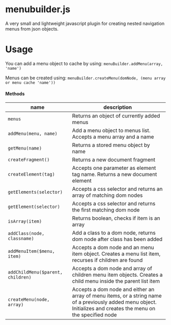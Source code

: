 menubuilder.js
========

A very small and lightweight javascript plugin for creating nested navigation menus from json objects.

# Usage
You can add a menu object to cache by using:
`menuBuilder.addMenu(array, 'name')`


Menus can be created using:
`menuBuilder.createMenu(domNode, (menu array or menu cache 'name'))`

#### Methods
name | description
---- | ----
`menus` | Returns an object of currently added menus
`addMenu(menu, name)` | Add a menu object to menus list. Accepts a menu array and a name
`getMenu(name)` | Returns a stored menu object by name
`createFragment()` | Returns a new document fragment
`createElement(tag)` | Accepts one parameter as element tag name. Returns a new document element
`getElements(selector)` | Accepts a css selector and returns an array of matching dom nodes
`getElement(selector)` | Accepts a css selector and returns the first matching dom node
`isArray(item)` | Returns boolean, checks if item is an array
`addClass(node, classname)` | Add a class to a dom node, returns dom node after class has been added
`addMenuItem($menu, item)` | Accepts a dom node and an menu item object. Creates a menu list item, recurses if children are found
`addChildMenu($parent, children)` | Accepts a dom node and array of children menu item objects. Creates a child menu inside the parent list item
`createMenu(node, array)` | Accepts a dom node and either an array of menu items, or a string name of a previously added menu object. Initializes and creates the menu on the specified node

